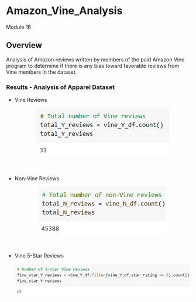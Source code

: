 # Amazon_Vine_Analysis
Module 16

## Overview
Analysis of Amazon reviews written by members of the paid Amazon Vine program to determine if there is any bias toward favorable reviews from Vine members in the dataset.

### Results - Analysis of Apparel Dataset

- Vine Reviews <p align="center">
    <img src="https://github.com/HollyC13/Amazon_Vine_Analysis/blob/main/Resources/TotalYReviews.png"> 
</p>

<br>

- Non-Vine Reviews <p align="center">
    <img src="https://github.com/HollyC13/Amazon_Vine_Analysis/blob/main/Resources/TotalNReviews.png"> 
</p>

<br>

- Vine 5-Star Reviews <p align="center">
    <img src="Resources/StarYReviews.png"> 
</p>

<br>
